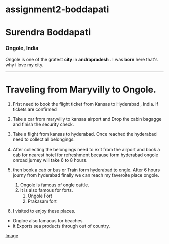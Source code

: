 # assignment2-boddapati
# Surendra Boddapati
### Ongole, India
 Ongole  is one of the gratest **city** in **andrapradesh** . I was **born** here that's why i love my city. 

 *****
 # Traveling from Maryvilly to Ongole.
1. Frist need to book the flight ticket from Kansas to Hyderabad , India. If tickets are confirmed 
2. Take a car from maryvilly to kansas airport and Drop the cabin bagagge and finish  the security check.
3. Take a flight from kansas to hyderabad. Once reached the hyderabad need to collect all belongings.
4. After collecting the belongings need to exit from the airport and book a cab for nearest hotel for refreshment because form hyderabad ongole onroad jurney will take 6 to 8 hours.
5. then book a cab or bus or Train form hyderabad to ongle. After 6 hours journy from hyderabad finally we can reach my faveroite place ongole.   
    1. Ongole is famous of ongle cattle. 
    2. It is also famous for forts.
       1. Ongole Fort 
       2. Prakasam fort

6. I visited to enjoy these places.
- Ongloe also famaous for beaches.
- it Exports sea products through out of country. 


[Image](AboutMe.md)